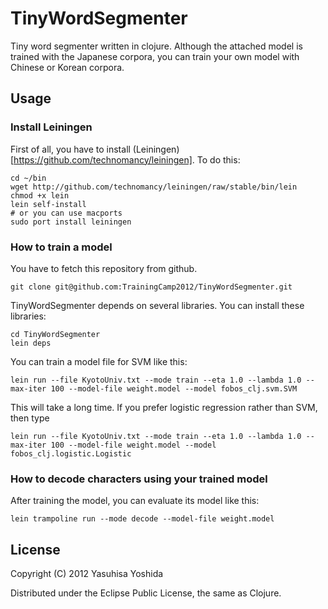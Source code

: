 # TinyWordSegmenter

Tiny word segmenter written in clojure. Although the attached model is trained with the Japanese corpora, you can train your own model with Chinese or Korean corpora.

## Usage

### Install Leiningen

First of all, you have to install (Leiningen)[https://github.com/technomancy/leiningen]. To do this:

    cd ~/bin
    wget http://github.com/technomancy/leiningen/raw/stable/bin/lein
    chmod +x lein
    lein self-install
    # or you can use macports 
    sudo port install leiningen

### How to train a model

You have to fetch this repository from github.

    git clone git@github.com:TrainingCamp2012/TinyWordSegmenter.git

TinyWordSegmenter depends on several libraries. You can install these libraries:

    cd TinyWordSegmenter
    lein deps

You can train a model file for SVM like this:

	lein run --file KyotoUniv.txt --mode train --eta 1.0 --lambda 1.0 --max-iter 100 --model-file weight.model --model fobos_clj.svm.SVM
	
This will take a long time.	If you prefer logistic regression rather than SVM, then type

	lein run --file KyotoUniv.txt --mode train --eta 1.0 --lambda 1.0 --max-iter 100 --model-file weight.model --model fobos_clj.logistic.Logistic

### How to decode characters using your trained model

After training the model, you can evaluate its model like this:
  
	lein trampoline run --mode decode --model-file weight.model
	
## License

Copyright (C) 2012 Yasuhisa Yoshida

Distributed under the Eclipse Public License, the same as Clojure.
